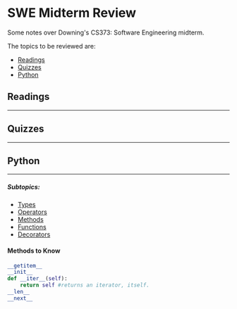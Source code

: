 # **SWE Midterm Review**
Some notes over Downing's CS373: Software Engineering midterm.

The topics to be reviewed are:

 - [Readings](#readings)
 - [Quizzes](#quizzes)
 - [Python](#python)
 
 
## **Readings**

----------



## **Quizzes**

----------

## **Python**
----------
##### **Subtopics:**

 - [Types](#types)
 - [Operators](#operators)
 - [Methods](#methods)
 - [Functions](#functions)
 - [Decorators](#decorators)

#### **Methods to Know**
```python
__getitem__
__init__
def __iter__(self):
    return self #returns an iterator, itself.
__len__
__next__
```

